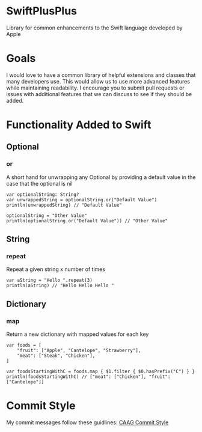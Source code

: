 SwiftPlusPlus
=============

Library for common enhancements to the Swift language developed by Apple

Goals
=====

I would love to have a common library of helpful extensions and classes that many
developers use. This would allow us to use more advanced features while maintaining
readability. I encourage you to submit pull requests or issues with additional features
that we can discuss to see if they should be added.

Functionality Added to Swift
=============================

Optional
----------

### or

A short hand for unwrapping any Optional by providing a default value in the case that the optional is nil

    var optionalString: String?
    var unwrappedString = optionalString.or("Default Value")
    println(unwrappedString) // "Default Value"

    optionalString = "Other Value"
    println(optionalString.or("Default Value")) // "Other Value"

String
----------

### repeat

Repeat a given string x number of times

    var aString = "Hello ".repeat(3)
    println(aString) // "Hello Hello Hello "

Dictionary
-----------

### map

Return a new dictionary with mapped values for each key

    var foods = [
        "fruit": ["Apple", "Cantelope", "Strawberry"],
        "meat": ["Steak", "Chicken"],
    ]

    var foodsStartingWithC = foods.map { $1.filter { $0.hasPrefix("C") } }
    println(foodsStartingWithC) // ["meat": ["Chicken"], "fruit": ["Cantelope"]]

Commit Style
=======

My commit messages follow these guidlines: [CAAG Commit Style](http://drewag.me/posts/changes-at-a-glance?source=github)

